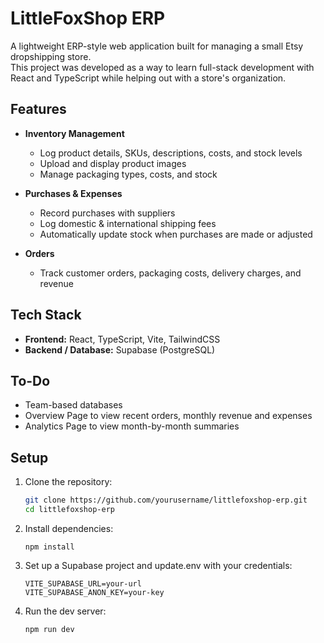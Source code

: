 # LittleFoxShop ERP

A lightweight ERP-style web application built for managing a small Etsy dropshipping store.  
This project was developed as a way to learn full-stack development with React and TypeScript while helping out with a store's organization.

## Features

- **Inventory Management**
  - Log product details, SKUs, descriptions, costs, and stock levels
  - Upload and display product images
  - Manage packaging types, costs, and stock

- **Purchases & Expenses**
  - Record purchases with suppliers
  - Log domestic & international shipping fees
  - Automatically update stock when purchases are made or adjusted

- **Orders**
  - Track customer orders, packaging costs, delivery charges, and revenue

## Tech Stack

- **Frontend:** React, TypeScript, Vite, TailwindCSS
- **Backend / Database:** Supabase (PostgreSQL)

## To-Do

- Team-based databases
- Overview Page to view recent orders, monthly revenue and expenses
- Analytics Page to view month-by-month summaries

## Setup

1. Clone the repository:
   ```bash
   git clone https://github.com/yourusername/littlefoxshop-erp.git
   cd littlefoxshop-erp
   ```
2. Install dependencies:
   ```
   npm install
   ```
3. Set up a Supabase project and update.env with your credentials:
   ```
   VITE_SUPABASE_URL=your-url
   VITE_SUPABASE_ANON_KEY=your-key
   ```
4. Run the dev server:
   ```
   npm run dev
   ```
